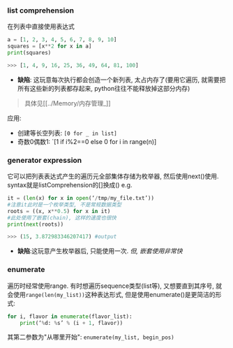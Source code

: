 ### list comprehension
在列表中直接使用表达式
```python
a = [1, 2, 3, 4, 5, 6, 7, 8, 9, 10] 
squares = [x**2 for x in a] 
print(squares) 

>>> [1, 4, 9, 16, 25, 36, 49, 64, 81, 100]
```
- **缺陷**: 这玩意每次执行都会创造一个新列表, 太占内存了(要用它遍历, 就需要把所有这些新的列表都存起来, python往往不能释放掉这部分内存)
> 具体见[[../Memory/内存管理_]]

应用:
- 创建等长空列表: `[0 for _ in list]`
- 奇数0偶数1: `[1 if i%2==0 else 0 for i in range(n)]

### generator expression
它可以把列表表达式产生的遍历元全部集体存储为枚举器, 然后使用next()使用. syntax就是listComprehension的\[\]换成()
e.g.
```python
it = (len(x) for x in open(‘/tmp/my_file.txt’))
#注意it此时是一个枚举类型, 不是常规数据类型
roots = ((x, x**0.5) for x in it)
#此处使用了嵌套(chain), 这样的速度也很快
print(next(roots))

>>> (15, 3.872983346207417) #output
```
- **缺陷**:这玩意产生枚举器后, 只能使用一次. *但, 嵌套使用非常快*

### enumerate
遍历时经常使用range. 有时想遍历sequence类型(list等), 又想要直到其序号, 就会使用`range(len(my_list))`这种表达形式, 但是使用enumerate()是更简洁的形式:
```python
for i, flavor in enumerate(flavor_list): 
	print(‘%d: %s’ % (i + 1, flavor))
```
其第二参数为"从哪里开始": `enumerate(my_list, begin_pos)`